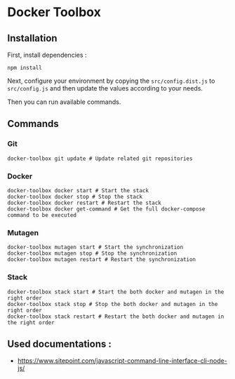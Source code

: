 # Docker Toolbox

## Installation
First, install dependencies :
```shell
npm install
```

Next, configure your environment by copying the `src/config.dist.js` to `src/config.js` and then update the 
values according to your needs.

Then you can run available commands.

## Commands 

### Git
```shell
docker-toolbox git update # Update related git repositories
```

### Docker
```shell
docker-toolbox docker start # Start the stack
docker-toolbox docker stop # Stop the stack
docker-toolbox docker restart # Restart the stack
docker-toolbox docker get-command # Get the full docker-compose command to be executed
```

### Mutagen
```shell
docker-toolbox mutagen start # Start the synchronization
docker-toolbox mutagen stop # Stop the synchronization
docker-toolbox mutagen restart # Restart the synchronization
```

### Stack
```shell
docker-toolbox stack start # Start the both docker and mutagen in the right order
docker-toolbox stack stop # Stop the both docker and mutagen in the right order
docker-toolbox stack restart # Restart the both docker and mutagen in the right order
```

## Used documentations : 

* https://www.sitepoint.com/javascript-command-line-interface-cli-node-js/
